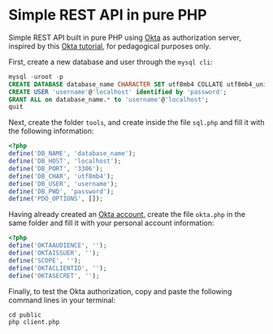 # Simple REST API in pure PHP
Simple REST API built in pure PHP using [Okta](https://www.okta.com/) as authorization server, inspired by this [Okta tutorial](https://developer.okta.com/blog/2019/03/08/simple-rest-api-php), for pedagogical purposes only.

First, create a new database and user through the ```mysql cli```:
```sql
mysql -uroot -p
CREATE DATABASE database_name CHARACTER SET utf8mb4 COLLATE utf8mb4_unicode_ci;
CREATE USER 'username'@'localhost' identified by 'password';
GRANT ALL on database_name.* to 'username'@'localhost';
quit
```

Next, create the folder ```tools```, and create inside the file ```sql.php``` and fill it with the following information:
```php
<?php
define('DB_NAME', 'database_name');
define('DB_HOST', 'localhost');
define('DB_PORT', '3306');
define('DB_CHAR', 'utf8mb4');
define('DB_USER', 'username');
define('DB_PWD', 'password');
define('PDO_OPTIONS', []);
```

Having already created an [Okta account](https://developer.okta.com/signup/), create the file ```okta.php``` in the same folder and fill it with your personal account information:
```php
<?php
define('OKTAAUDIENCE', '');
define('OKTAISSUER', '');
define('SCOPE', '');
define('OKTACLIENTID', '');
define('OKTASECRET', '');
```

Finally, to test the Okta authorization, copy and paste the following command lines in your terminal:
```
cd public
php client.php
```
